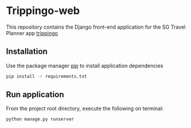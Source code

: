 # Trippingo-web

This repository contains the Django front-end  application for the SG Travel Planner app [trippingo](https://github.com/vidur6789/trippingo)

## Installation

Use the package manager [pip](https://pip.pypa.io/en/stable/) to install application dependencies

```bash
pip install -r requirements.txt
```

## Run application
From the project root directory, execute the following on terminal:
```bash
python manage.py runserver
```


